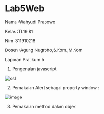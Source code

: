 # Lab5Web
<p>Nama   :Wahyudi Prabowo </p>
<p>Kelas  :TI.19.B1 </p>
<p>Nim    :311910218 </p> 
<p>Dosen  :Agung Nugroho,S.Kom.,M.Kom </p>

Laporan Pratikum 5

1. Pengenalan  javascript

![ss1](https://user-images.githubusercontent.com/81431392/115740540-c51bc580-a343-11eb-8212-cb10a6c0b294.JPG)

2. Pemakaian Alert sebagai property window :

![image](https://user-images.githubusercontent.com/81431392/115740931-25ab0280-a344-11eb-8467-5c8c812eb7b8.png)

3. Pemakaian method dalam objek

